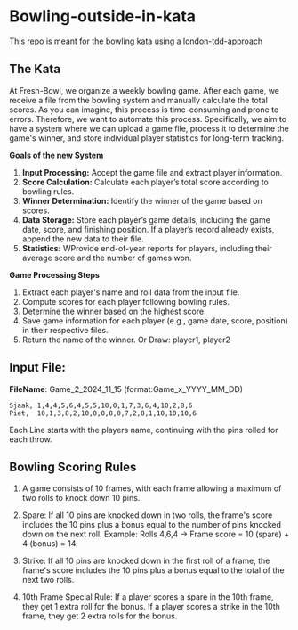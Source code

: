 # Bowling-outside-in-kata
This repo is meant for the bowling kata using a london-tdd-approach

## The Kata
At Fresh-Bowl, we organize a weekly bowling game. After each game, we receive a file from the bowling system and manually calculate the total scores. As you can imagine, this process is time-consuming and prone to errors. Therefore, we want to automate this process. Specifically, we aim to have a system where we can upload a game file, process it to determine the game's winner, and store individual player statistics for long-term tracking.


**Goals of the new System**
1. **Input Processing:** Accept the game file and extract player information.
2. **Score Calculation:** Calculate each player’s total score according to bowling rules.
3. **Winner Determination:** Identify the winner of the game based on scores.
4. **Data Storage:** Store each player’s game details, including the game date, score, and finishing position. If a player’s record already exists, append the new data to their file.
5. **Statistics:** WProvide end-of-year reports for players, including their average score and the number of games won.


**Game Processing Steps**

1. Extract each player's name and roll data from the input file.
2. Compute scores for each player following bowling rules.
3. Determine the winner based on the highest score.
4. Save game information for each player (e.g., game date, score, position) in their respective files.
5. Return the name of the winner. Or Draw: player1, player2

## Input File:
**FileName**:  Game_2_2024_11_15
(format:Game_x_YYYY_MM_DD)

```
Sjaak, 1,4,4,5,6,4,5,5,10,0,1,7,3,6,4,10,2,8,6
Piet,  10,1,3,8,2,10,0,0,8,0,7,2,8,1,10,10,10,6
```
Each Line starts with the players name, continuing with the pins rolled for each throw.

## Bowling Scoring Rules
1. A game consists of 10 frames, with each frame allowing a maximum of two rolls to knock down 10 pins.
2. Spare: If all 10 pins are knocked down in two rolls, the frame's score includes the 10 pins plus a bonus equal to the number of pins knocked down on the next roll.
    Example: Rolls 4,6,4 → Frame score = 10 (spare) + 4 (bonus) = 14.

3. Strike: If all 10 pins are knocked down in the first roll of a frame, the frame's score includes the 10 pins plus a bonus equal to the total of the next two rolls.
4. 10th Frame Special Rule:
    If a player scores a spare in the 10th frame, they get 1 extra roll for the bonus.
    If a player scores a strike in the 10th frame, they get 2 extra rolls for the bonus.
